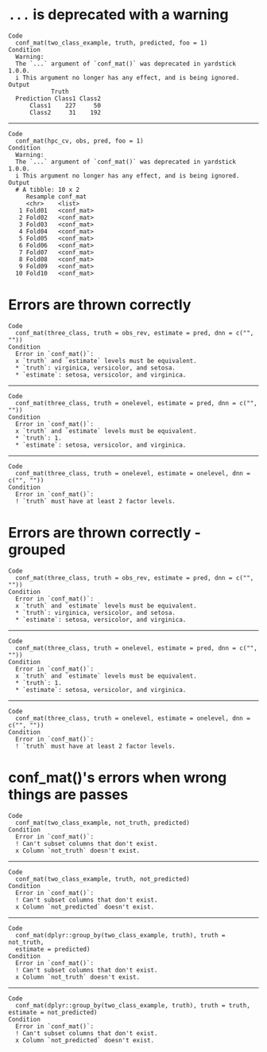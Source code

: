 # `...` is deprecated with a warning

    Code
      conf_mat(two_class_example, truth, predicted, foo = 1)
    Condition
      Warning:
      The `...` argument of `conf_mat()` was deprecated in yardstick 1.0.0.
      i This argument no longer has any effect, and is being ignored.
    Output
                Truth
      Prediction Class1 Class2
          Class1    227     50
          Class2     31    192

---

    Code
      conf_mat(hpc_cv, obs, pred, foo = 1)
    Condition
      Warning:
      The `...` argument of `conf_mat()` was deprecated in yardstick 1.0.0.
      i This argument no longer has any effect, and is being ignored.
    Output
      # A tibble: 10 x 2
         Resample conf_mat  
         <chr>    <list>    
       1 Fold01   <conf_mat>
       2 Fold02   <conf_mat>
       3 Fold03   <conf_mat>
       4 Fold04   <conf_mat>
       5 Fold05   <conf_mat>
       6 Fold06   <conf_mat>
       7 Fold07   <conf_mat>
       8 Fold08   <conf_mat>
       9 Fold09   <conf_mat>
      10 Fold10   <conf_mat>

# Errors are thrown correctly

    Code
      conf_mat(three_class, truth = obs_rev, estimate = pred, dnn = c("", ""))
    Condition
      Error in `conf_mat()`:
      x `truth` and `estimate` levels must be equivalent.
      * `truth`: virginica, versicolor, and setosa.
      * `estimate`: setosa, versicolor, and virginica.

---

    Code
      conf_mat(three_class, truth = onelevel, estimate = pred, dnn = c("", ""))
    Condition
      Error in `conf_mat()`:
      x `truth` and `estimate` levels must be equivalent.
      * `truth`: 1.
      * `estimate`: setosa, versicolor, and virginica.

---

    Code
      conf_mat(three_class, truth = onelevel, estimate = onelevel, dnn = c("", ""))
    Condition
      Error in `conf_mat()`:
      ! `truth` must have at least 2 factor levels.

# Errors are thrown correctly - grouped

    Code
      conf_mat(three_class, truth = obs_rev, estimate = pred, dnn = c("", ""))
    Condition
      Error in `conf_mat()`:
      x `truth` and `estimate` levels must be equivalent.
      * `truth`: virginica, versicolor, and setosa.
      * `estimate`: setosa, versicolor, and virginica.

---

    Code
      conf_mat(three_class, truth = onelevel, estimate = pred, dnn = c("", ""))
    Condition
      Error in `conf_mat()`:
      x `truth` and `estimate` levels must be equivalent.
      * `truth`: 1.
      * `estimate`: setosa, versicolor, and virginica.

---

    Code
      conf_mat(three_class, truth = onelevel, estimate = onelevel, dnn = c("", ""))
    Condition
      Error in `conf_mat()`:
      ! `truth` must have at least 2 factor levels.

# conf_mat()'s errors when wrong things are passes

    Code
      conf_mat(two_class_example, not_truth, predicted)
    Condition
      Error in `conf_mat()`:
      ! Can't subset columns that don't exist.
      x Column `not_truth` doesn't exist.

---

    Code
      conf_mat(two_class_example, truth, not_predicted)
    Condition
      Error in `conf_mat()`:
      ! Can't subset columns that don't exist.
      x Column `not_predicted` doesn't exist.

---

    Code
      conf_mat(dplyr::group_by(two_class_example, truth), truth = not_truth,
      estimate = predicted)
    Condition
      Error in `conf_mat()`:
      ! Can't subset columns that don't exist.
      x Column `not_truth` doesn't exist.

---

    Code
      conf_mat(dplyr::group_by(two_class_example, truth), truth = truth, estimate = not_predicted)
    Condition
      Error in `conf_mat()`:
      ! Can't subset columns that don't exist.
      x Column `not_predicted` doesn't exist.

